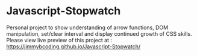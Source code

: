 # Javascript-Stopwatch
Personal project to show understanding of arrow functions, DOM manipulation, set/clear interval and display continued growth of CSS skills.
Please view live preview of this project at : https://jimmybcoding.github.io/Javascript-Stopwatch/

